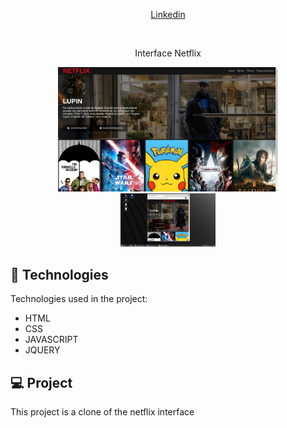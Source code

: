 

<p align="center">
  <a href="https://www.linkedin.com/in/humberto-constantino-8b6243184/" target="_blank">Linkedin<a>
</p>

<br>

<p align="center">
  Interface Netflix
</p>

<p align="center">
  <img alt="Biscoito" src=".github/full.png" width="70%">
  <img alt="daSorte" src=".github/responsive.png"" width="30%">
</p>

## :rocket: Technologies

Technologies used in the project:

- HTML
- CSS
- JAVASCRIPT
- JQUERY

## 💻 Project

This project is a clone of the netflix interface
